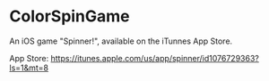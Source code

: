 # ColorSpinGame

An iOS game "Spinner!", available on the iTunnes App Store.

App Store: https://itunes.apple.com/us/app/spinner/id1076729363?ls=1&mt=8
